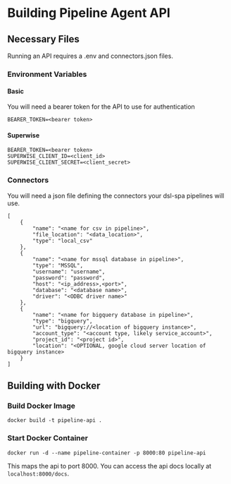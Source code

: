 # Building Pipeline Agent API

## Necessary Files

Running an API requires a .env and connectors.json files.

### Environment Variables

#### Basic

You will need a bearer token for the API to use for authentication

```
BEARER_TOKEN=<bearer token>
```

#### Superwise

```
BEARER_TOKEN=<bearer token>
SUPERWISE_CLIENT_ID=<client_id>
SUPERWISE_CLIENT_SECRET=<client_secret>
```

### Connectors

You will need a json file defining the connectors your dsl-spa pipelines will use.

```
[
    {
        "name": "<name for csv in pipeline>",
        "file_location": "<data_location>",
        "type": "local_csv"
    },
    {
        "name": "<name for mssql database in pipeline>",
        "type": "MSSQL",
        "username": "username",
        "password": "password",
        "host": "<ip_address>,<port>",
        "database": "<database name>",
        "driver": "<ODBC driver name>"
    },
    {
        "name": "<name for bigquery database in pipeline>",
        "type": "bigquery",
        "url": "bigquery://<location of bigquery instance>",
        "account_type": "<account type, likely service_account>",
        "project_id": "<project id>",
        "location": "<OPTIONAL, google cloud server location of bigquery instance>
    }
]
```

## Building with Docker

### Build Docker Image

```
docker build -t pipeline-api .
```

### Start Docker Container

```
docker run -d --name pipeline-container -p 8000:80 pipeline-api
```

This maps the api to port 8000. You can access the api docs locally at `localhost:8000/docs`.